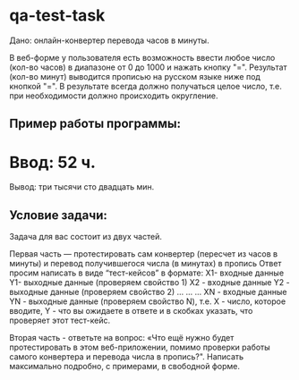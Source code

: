 # qa-test-task
Дано: онлайн-конвертер перевода часов в минуты.

В веб-форме у пользователя есть возможность ввести любое число (кол-во часов) в диапазоне от 0 до 1000 и нажать кнопку "=".  Результат (кол-во минут) выводится прописью на русском языке ниже под кнопкой "=". В результате всегда должно получаться целое число, т.е. при необходимости должно происходить округление.

## Пример работы программы:
Ввод: 52 ч.
=
Вывод: три тысячи сто двадцать мин.

## Условие задачи:
Задача для вас состоит из двух частей.

Первая часть — протестировать сам конвертер (пересчет из часов в минуты) и перевод получившегося числа (в минутах) в пропись 
Ответ просим написать в виде “тест-кейсов” в формате:
X1- входные данные Y1- выходные данные   (проверяем свойство 1)
X2 - входные данные Y2 - выходные данные   (проверяем свойство 2)
… … …
XN - входные данные YN - выходные данные   (проверяем свойство N),
т.е. X - число, которое вводите, Y - что вы ожидаете в ответе и в скобках указать, что проверяет этот тест-кейс.

Вторая часть - ответьте на вопрос: «Что ещё нужно будет протестировать в этом веб-приложении, помимо проверки работы самого конвертера и перевода числа в пропись?". Написать максимально подробно, с примерами, в свободной форме.
